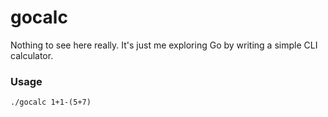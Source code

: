 gocalc
======

Nothing to see here really. It's just me exploring Go by writing a simple CLI calculator.

### Usage

```
./gocalc 1+1-(5+7)
```
